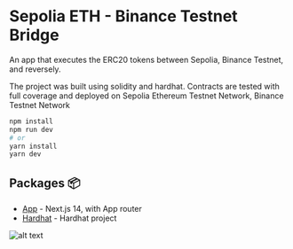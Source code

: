 # Sepolia ETH - Binance Testnet Bridge

An app that executes the ERC20 tokens between Sepolia, Binance Testnet, and reversely.

The project was built using solidity and hardhat. Contracts are tested with full coverage and deployed on Sepolia Ethereum Testnet Network, Binance Testnet Network


```bash
npm install
npm run dev
# or
yarn install
yarn dev
```

## Packages 📦

- [App](./packages/app) - Next.js 14, with App router
- [Hardhat](./packages/hardhat/) - Hardhat project

![alt text]('.img/screen-rec.mov')
